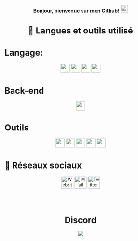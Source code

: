 <h3 align="center">Bonjour, bienvenue sur mon Github! <img width="24px" src="https://cdn.ultralion.xyz/storage/img/hi.gif" /></h3>

<h1 align="center">📒 Langues et outils utilisé</h1>

<h1><B>Langage</B>:</h1>
<p align="center">
  <img height="30" src="https://cdn.ultralion.xyz/storage/img/js.png" style="max-width:100%;">
  <img height="30" src="https://cdn.ultralion.xyz/storage/img/c.png" style="max-width:100%;">
  <img height="30" src="https://cdn.ultralion.xyz/storage/img/html5.png" style="max-width:100%;">
  <img height="30" src="https://cdn.ultralion.xyz/storage/img/css3.png" style="max-width:100%;">
  </p>
 <h1><B>Back-end</B></h1>
<p align="center">
<img height="30" src="https://cdn.ultralion.xyz/storage/img/nodejs.png" style="max-width:100%;">
  </p>
<h1><B>Outils</B></h1>
<p align="center">
<img height="30" src="https://cdn.ultralion.xyz/storage/img/vscode.png" style="max-width:100%;">
<img height="30" src="https://cdn.ultralion.xyz/storage/img/sublimetext.png" style="max-width:100%;">
<a href="https://mremoteng.org/"><img height="30" src="https://cdn.ultralion.xyz/storage/img/mRemoteNG.png" style="max-width:100%;"></a>
<img height="30" src="https://cdn.ultralion.xyz/storage/img/winscp.png" style="max-width:100%;">
<img height="30" src="https://cdn.ultralion.xyz/storage/img/github.png" style="max-width:100%;">
  </p>
  
 <h1><B>🔗 Réseaux sociaux</B></h1>
<p align="center">
<a href="https://ultralion.xyz" title="Website">
  <img align="center" alt="Website" width="40px" src="https://cdn.ultralion.xyz/storage/img/website.png" /></a>
<a href="mailto:ultralionfr@gmail.com?subject=[GitHub]%20Contact%20for%20..." title="Mail">
  <img align="center" alt="Mail" width="40px" src="https://cdn.ultralion.xyz/storage/img/mail.png" /></a>
<a href="https://www.twitter.com/UltraLion__" title="Twitter">
  <img align="center" alt="Twitter" width="40px" src="https://cdn.ultralion.xyz/storage/img/twitter.png" /></a>
</p>
</div>
<br><br>
<div align="center">
  <h1>Discord</h1>
   <a href="https://discord.com/users/281113457833672706" target="_blank">
      <img src="https://lanyard-profile-readme.vercel.app/api/281113457833672706">
   </a>
</div>
